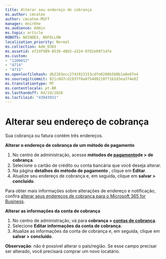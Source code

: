 ```yaml
---
title: Alterar seu endereço de cobrança
ms.author: cmcatee
author: cmcatee-MSFT
manager: mnirkhe
ms.audience: Admin
ms.topic: article
ROBOTS: NOINDEX, NOFOLLOW
localization_priority: Normal
ms.collection: Adm_O365
ms.assetid: ef2df989-8539-48b5-a324-97d2e09f14fe
ms.custom:
- "1200012"
- "4714"
- "4715"
ms.openlocfilehash: db2283ecc2741923153cdfe0288b580b1a8e07e4
ms.sourcegitcommit: 821c0d7cd1937f0a8f54d0210f71b1d3ea374e82
ms.translationtype: MT
ms.contentlocale: pt-BR
ms.lasthandoff: 04/29/2020
ms.locfileid: "43943931"
---
```

# <a name="change-your-billing-address"></a>Alterar seu endereço de cobrança

Sua cobrança ou fatura contém três endereços.

**Alterar o endereço de cobrança de um método de pagamento**

1. No centro de administração, acesse **métodos de [pagamento](https://go.microsoft.com/fwlink/p/?linkid=2018806)de > de cobrança**.
2. Selecione o cartão de crédito ou conta bancária que você deseja alterar.
3. Na página **detalhes do método de pagamento** , clique em **Editar**.
4. Atualize seu endereço de cobrança e, em seguida, clique em **salvar > concluído**.

Para obter mais informações sobre alterações de endereço e notificação, confira [alterar seus endereços de cobrança para o Microsoft 365 for Business](https://docs.microsoft.com/microsoft-365/commerce/billing-and-payments/change-your-billing-addresses?view=o365-worldwide).

**Alterar as informações da conta de cobrança**

1. No centro de administração, vá para **cobrança > [contas de cobrança](https://admin.microsoft.com/Adminportal/Home?source=applauncher#/BillingAccounts/billing-accounts)**.
2. Selecione **Editar informações da conta de cobrança**.
3. Atualize as informações da conta de cobrança e, em seguida, clique em **salvar > concluído**.

**Observação**: não é possível alterar o país/região. Se esse campo precisar ser alterado, você precisará comprar um novo locatário.

